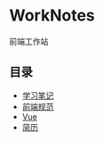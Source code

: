 # WorkNotes
前端工作站
## 目录
<ul>
<li><a href="./notes">学习笔记</a></li>
<li><a href="./standard">前端规范</a></li>
<li><a href="./vue">Vue</a></li>
<li><a href="zhugexiaoxiaoliang.github.io">简历</a></li>
</ul>